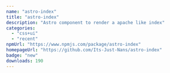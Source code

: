 ```yaml
---
name: "astro-index"
title: "astro-index"
description: "Astro component to render a apache like index"
categories:
  - "css+ui"
  - "recent"
npmUrl: "https://www.npmjs.com/package/astro-index"
homepageUrl: "https://github.com/Its-Just-Nans/astro-index"
badge: "new"
downloads: 190
---
```

